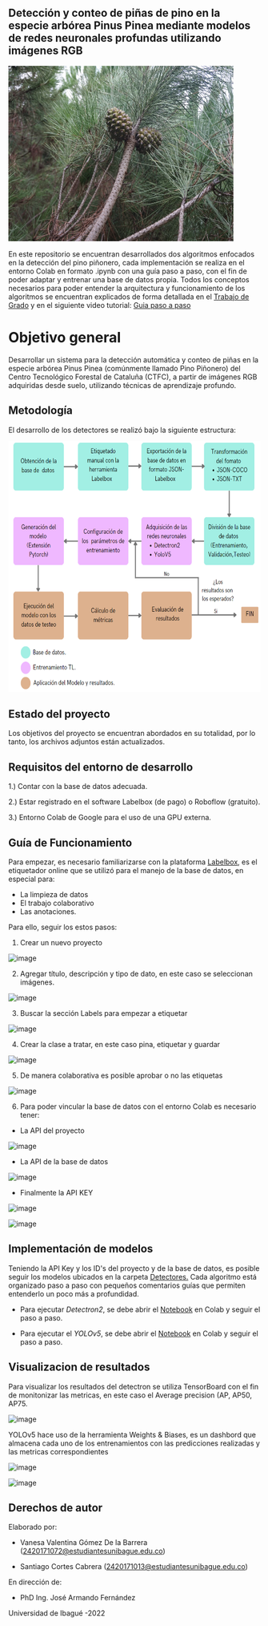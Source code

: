 ## Detección y conteo de piñas de pino en la especie arbórea Pinus Pinea mediante modelos de redes neuronales profundas utilizando imágenes RGB

<img src="/docs/piña.JPG" alt="fruto piña de pino" width="450" height="350" >

En este repositorio se encuentran desarrollados dos algoritmos enfocados en la detección del pino piñonero, cada implementación se realiza en el entorno Colab en formato .ipynb con una guía paso a paso, con el fin de poder adaptar y entrenar una base de datos propia.
Todos los conceptos necesarios para poder entender la arquitectura y funcionamiento de los algoritmos se encuentran explicados de forma detallada en el [Trabajo de Grado](https://drive.google.com/file/d/1-GCklux25KECxikIuyw51cOWCI7xg_bT/view?usp=sharing) y en el siguiente video tutorial: [Guia paso a paso](https://www.youtube.com/watch?v=yPtMvMDRWPs&ab_channel=SANTIAGOCORTESCABRERA)

# Objetivo general

Desarrollar un sistema para la detección automática y conteo de piñas en la especie arbórea Pinus Pinea (comúnmente llamado Pino Piñonero) del Centro Tecnológico Forestal de Cataluña (CTFC), a partir de imágenes RGB adquiridas desde suelo, utilizando técnicas de aprendizaje profundo.


## Metodología
El desarrollo de los detectores se realizó bajo la siguiente estructura:

<img src="/docs/metodologia.png" alt="Metodología" width="600" height="500">

## Estado del proyecto

Los objetivos del proyecto se encuentran abordados en su totalidad, por lo tanto, los archivos adjuntos están actualizados.

## Requisitos del entorno de desarrollo

1.) Contar con la base de datos adecuada.

2.) Estar registrado en el software Labelbox (de pago) o Roboflow (gratuito).

3.) Entorno Colab de Google para el uso de una GPU externa.

## Guía de Funcionamiento

Para empezar, es necesario familiarizarse con la plataforma [Labelbox](https://labelbox.com/), es el etiquetador online que se utilizó para el manejo de la base de datos, en especial para:

* La limpieza de datos
* El trabajo colaborativo  
* Las anotaciones. 

Para ello, seguir los estos pasos:

1. Crear un nuevo proyecto

![image](https://user-images.githubusercontent.com/58084716/186775967-96fb58bb-a49e-4f13-9d99-e1ec6cdfa045.png)

2. Agregar título, descripción y tipo de dato, en este caso se seleccionan imágenes. 

![image](https://user-images.githubusercontent.com/58084716/186776305-4f90a0d2-e738-49d5-a586-a6d82fa7bc45.png)

3. Buscar la sección Labels para empezar a etiquetar

![image](https://user-images.githubusercontent.com/58084716/186776478-4b028a45-a17f-4cc7-acde-9de72d8b4bd3.png)

4. Crear la clase a tratar, en este caso pina, etiquetar y guardar

![image](https://user-images.githubusercontent.com/58084716/186776970-ac354398-2785-4206-8632-28849c1f0156.png)

5. De manera colaborativa es posible aprobar o no las etiquetas

![image](https://user-images.githubusercontent.com/58084716/186777070-2c8236d2-fa41-495f-ad83-4507ba77ca75.png)

6. Para poder vincular la base de datos con el entorno Colab es necesario tener:
 
 * La API del proyecto 
 
![image](https://user-images.githubusercontent.com/58084716/186777353-e523ce28-41e0-4f7c-ab18-600375e09e3d.png)

 * La API de la base de datos
 
![image](https://user-images.githubusercontent.com/58084716/186777443-663abbc5-d2aa-490d-bed2-e5e47cec0ea2.png)

 * Finalmente la API KEY

![image](https://user-images.githubusercontent.com/58084716/186777601-04ef7a27-00af-4896-a246-07ccfcd07e88.png)

![image](https://user-images.githubusercontent.com/58084716/186777763-3695acd3-6516-4be7-bea4-c4b104664afb.png)

## Implementación de modelos

Teniendo la API Key y los ID's del proyecto y de la base de datos, es posible seguir los modelos ubicados en la carpeta [Detectores.](https://github.com/Tesis-deteccion-y-conteo-de-pinas/Detectores-pina-de-pino/tree/main/Detectores) Cada algoritmo está organizado paso a paso con pequeños comentarios guías que permiten entenderlo un poco más a profundidad.

* Para ejecutar *Detectron2*, se debe abrir el [Notebook](https://github.com/Tesis-deteccion-y-conteo-de-pinas/Detectores-pina-de-pino/blob/main/Detectores/Detectron2.ipynb) en Colab y seguir el paso a paso.

* Para ejecutar el *YOLOv5*, se debe abrir el [Notebook](https://github.com/Tesis-deteccion-y-conteo-de-pinas/Detectores-pina-de-pino/blob/main/Detectores/YOLOv5.ipynb) en Colab y seguir el paso a paso.

## Visualizacion de resultados

Para visualizar los resultados del detectron se utiliza TensorBoard con el fin de monitonizar las metricas, en este caso el Average precision (AP, AP50, AP75.

![image](https://user-images.githubusercontent.com/70868955/186993319-f220a6da-e20c-4eda-a634-6eb1ab4efe33.png)

YOLOv5 hace uso de la herramienta Weights & Biases, es un dashbord que almacena cada uno de los entrenamientos con las predicciones realizadas y las metricas correspondientes

![image](https://user-images.githubusercontent.com/70868955/186992031-03586818-0c72-40fa-9765-f3d77849601e.png)

![image](https://user-images.githubusercontent.com/70868955/186994576-438935dc-cf76-412a-92cf-8c1fa86dddd2.png)


## Derechos de autor 
Elaborado por:

* Vanesa Valentina Gómez De la Barrera (2420171072@estudiantesunibague.edu.co)

* Santiago Cortes Cabrera (2420171013@estudiantesunibague.edu.co)

En dirección de:

* PhD Ing. José Armando Fernández

Universidad de Ibagué -2022
